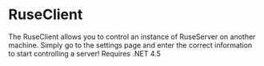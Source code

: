 RuseClient
==========

The RuseClient allows you to control an instance of RuseServer on another machine. Simply go to the settings page and enter the correct information to start controlling a server!
Requires .NET 4.5
